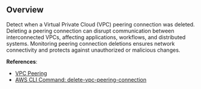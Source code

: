 ## Overview

Detect when a Virtual Private Cloud (VPC) peering connection was deleted. Deleting a peering connection can disrupt communication between interconnected VPCs, affecting applications, workflows, and distributed systems. Monitoring peering connection deletions ensures network connectivity and protects against unauthorized or malicious changes.

**References**:
- [VPC Peering](https://docs.aws.amazon.com/vpc/latest/peering/what-is-vpc-peering.html)
- [AWS CLI Command: delete-vpc-peering-connection](https://awscli.amazonaws.com/v2/documentation/api/latest/reference/ec2/delete-vpc-peering-connection.html)
